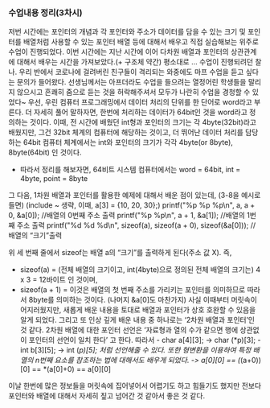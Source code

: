 ### 수업내용 정리(3차시)

저번 시간에는 포인터의 개념과 각 포인터와 주소가 데이터를 담을 수 있는 크기 및 포인터를 배열처럼 사용할 수 있는 포인터 배열 등에 대해서 배우고 직접 실습해보는 위주로 수업이 진행되었다.
이번 시간에는 지난 시간에 이어 다차원 배열과 포인터의 상관관계에 대해서 배우는 시간을 가져보았다.(+ 구조체 약간)
평소대로 ... 수업이 진행되려던 찰나. 우리 반에서 코로나에 걸려버린 친구들이 격리되는 와중에도 마프 수업을 듣고 싶다는 문의가 들어왔다. 선생님께서는 아프더라도 수업을 들으려는 열정어린 학생들을 말리지 않으시고 흔쾌히 줌으로 듣는 것을 허락해주셔서 모두가 나란히 수업을 경청할 수 있었다~
우선, 우린 컴퓨터 프로그래밍에서 데이터 처리의 단위를 한 단어로 word라고 부른다.
더 자세히 풀어 말하자면, 한번에 처리하는 데이터가 64bit인 것을 word라고 정의하는 것이다. 이때, 전 시간에 배웠던 int형과 포인터의 크기는 각 4byte(32bit)라고 배웠지만, 그건 32bit 체계의 컴퓨터에 해당하는 것이고, 더 뛰어난 데이터 처리를 담당하는 64bit 컴퓨터 체계에서는 int와 포인터의 크기가 각각 4byte(or 8byte), 8byte(64bit) 인 것이다.

- 따라서 정리를 해보자면, 64비트 시스템 컴퓨터에서는 word = 64bit, int = 4byte, point = 8byte

그 다음, 1차원 배열과 포인터를 활용한 예제에 대해서 배운 점이 있는데, (3-8을 예시로 들면)
(include ~ 생략, 이때, a[3] = {10, 20, 30};)
printf("%p %p %p\n", a, a + 0, &a[0]); //배열의 0번째 주소 출력
printf("%p %p\n", a + 1, &a[1]);     //배열의 1번째 주소 출력
printf("%d %d %d\n", sizeof(a), sizeof(a + 0), sizeof(&a[0])); //배열의 “크기”출력

위 세 번째 줄에서 sizeof는 배열 a의 “크기”를 출력하게 된다(주소 값 X). 즉, 
- sizeof(a) = (전체 배열의 크기이고, int(4byte)으로 정의된 전체 배열의 크기는) 4 x 3 = 12바이트 인 것이며,
- sizeof(a + 1) = 이것은 배열의 첫 번째 주소를 가리키는 포인터를 의미하므로 따라서 8byte를 의미하는 것이다. (나머지 &a[0]도 마찬가지) 
사실 이때부터 머릿속이 어지러웠지만, 새롭게 배운 내용을 토대로 배열과 포인터가 상호 호완할 수 있음을 알게 되었다.
그리고 또 인상 깊게 배운 내용 중 하나로는 ‘2차원 배열과 포인터’인 것 같다.
2차원 배열에 대한 포인터 선언은 ‘자료형과 열의 수가 같으면 행에 상관없이 포인터의 선언이 일치 한다’ 고 한다.
따라서 - char a[4][3]; -> char (*p)[3];
       - int b[3][5]; -> int (*p)[5];
처럼 선언해줄 수 있다.
또한 형변환을 이용하여 특정 배열의 n번째 요소를 참조하는 법에 대해서도 배우게 되었다.
-> a[0][0] == (*(a+0))[0] == *(a[0]+0) == a[0][0] 

이날 한번에 많은 정보들을 머릿속에 집어넣어서 어렵기도 하고 힘들기도 했지만 전보다 포인터와 배열에 대해서 자세히 짚고 넘어간 것 같아서 좋은 것 같다.